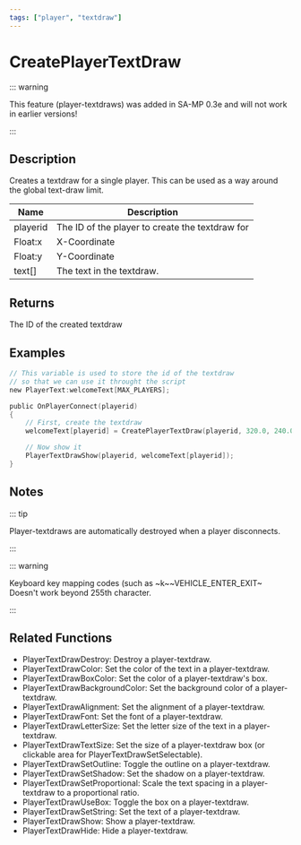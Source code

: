 ```yaml
---
tags: ["player", "textdraw"]
---
```


# CreatePlayerTextDraw

<TagLinks />

::: warning

This feature (player-textdraws) was added in SA-MP 0.3e and will not work in earlier versions!

:::

## Description

Creates a textdraw for a single player. This can be used as a way around the global text-draw limit.

| Name     | Description                                     |
| -------- | ----------------------------------------------- |
| playerid | The ID of the player to create the textdraw for |
| Float:x  | X-Coordinate                                    |
| Float:y  | Y-Coordinate                                    |
| text[]   | The text in the textdraw.                       |

## Returns

The ID of the created textdraw

## Examples

```c
// This variable is used to store the id of the textdraw
// so that we can use it throught the script
new PlayerText:welcomeText[MAX_PLAYERS];

public OnPlayerConnect(playerid)
{
    // First, create the textdraw
    welcomeText[playerid] = CreatePlayerTextDraw(playerid, 320.0, 240.0, "Welcome to my SA-MP server");

    // Now show it
    PlayerTextDrawShow(playerid, welcomeText[playerid]);
}
```

## Notes

::: tip

Player-textdraws are automatically destroyed when a player disconnects.

:::

::: warning

Keyboard key mapping codes (such as ~k~~VEHICLE_ENTER_EXIT~ Doesn't work beyond 255th character.

:::

## Related Functions

- PlayerTextDrawDestroy: Destroy a player-textdraw.
- PlayerTextDrawColor: Set the color of the text in a player-textdraw.
- PlayerTextDrawBoxColor: Set the color of a player-textdraw's box.
- PlayerTextDrawBackgroundColor: Set the background color of a player-textdraw.
- PlayerTextDrawAlignment: Set the alignment of a player-textdraw.
- PlayerTextDrawFont: Set the font of a player-textdraw.
- PlayerTextDrawLetterSize: Set the letter size of the text in a player-textdraw.
- PlayerTextDrawTextSize: Set the size of a player-textdraw box (or clickable area for PlayerTextDrawSetSelectable).
- PlayerTextDrawSetOutline: Toggle the outline on a player-textdraw.
- PlayerTextDrawSetShadow: Set the shadow on a player-textdraw.
- PlayerTextDrawSetProportional: Scale the text spacing in a player-textdraw to a proportional ratio.
- PlayerTextDrawUseBox: Toggle the box on a player-textdraw.
- PlayerTextDrawSetString: Set the text of a player-textdraw.
- PlayerTextDrawShow: Show a player-textdraw.
- PlayerTextDrawHide: Hide a player-textdraw.
